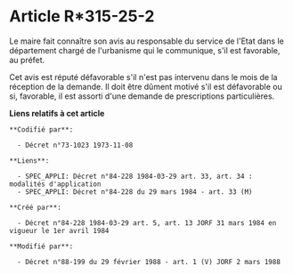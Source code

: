 # Article R*315-25-2

Le maire fait connaître son avis au responsable du service de l'Etat dans le département chargé de l'urbanisme qui le
communique, s'il est favorable, au préfet.

Cet avis est réputé défavorable s'il n'est pas intervenu dans le mois de la réception de la demande. Il doit être dûment
motivé s'il est défavorable ou si, favorable, il est assorti d'une demande de prescriptions particulières.

**Liens relatifs à cet article**

	**Codifié par**:

	  - Décret n°73-1023 1973-11-08

	**Liens**:

	  - SPEC_APPLI: Décret n°84-228 1984-03-29 art. 33, art. 34 : modalités d'application
	  - SPEC_APPLI: Décret n°84-228 du 29 mars 1984 - art. 33 (M)

	**Créé par**:

	  - Décret n°84-228 1984-03-29 art. 5, art. 13 JORF 31 mars 1984 en vigueur le 1er avril 1984

	**Modifié par**:

	  - Décret n°88-199 du 29 février 1988 - art. 1 (V) JORF 2 mars 1988

